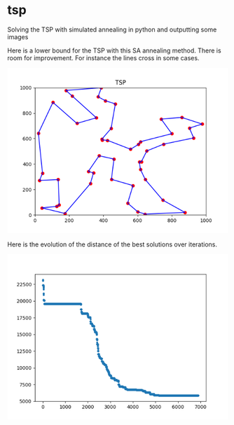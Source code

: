 # tsp
Solving the TSP with simulated annealing in python and outputting some images

Here is a lower bound for the TSP with this SA annealing method. There is room for improvement. For instance the lines cross in some cases.
<p align="center">
  <img src="images/TSP_SA.png">
</p>

Here is the evolution of the distance of the best solutions over iterations.
<p align="center">
  <img src="images/TSP_SA_dist.png">
</p>
